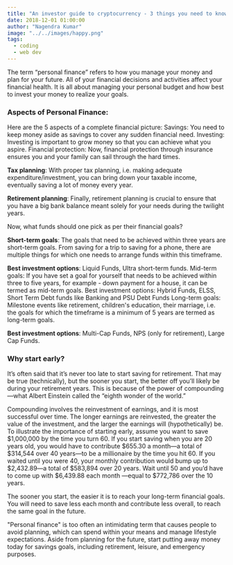 ```yaml
---
title: "An investor guide to cryptocurrency - 3 things you need to know about Bitcoin"
date: 2018-12-01 01:00:00
author: "Nagendra Kumar"
image: "../../images/happy.png"
tags:
  - coding
  - web dev
---
```


The term “personal finance” refers to how you manage your money and plan for your future. All of your financial decisions and activities affect your financial health. It is all about managing your personal budget and how best to invest your money to realize your goals.

### Aspects of Personal Finance:

Here are the 5 aspects of a complete financial picture:
Savings: You need to keep money aside as savings to cover any sudden financial need.
Investing: Investing is important to grow money so that you can achieve what you aspire.
Financial protection: Now, financial protection through insurance ensures you and your family can sail through the hard times.

**Tax planning**: With proper tax planning, i.e. making adequate expenditure/investment, you can bring down your taxable income, eventually saving a lot of money every year.

**Retirement planning**: Finally, retirement planning is crucial to ensure that you have a big bank balance meant solely for your needs during the twilight years.

Now, what funds should one pick as per their financial goals?

**Short-term goals**: The goals that need to be achieved within three years are short-term goals. From saving for a trip to saving for a phone, there are multiple things for which one needs to arrange funds within this timeframe.

**Best investment options**: Liquid Funds, Ultra short-term funds.
Mid-term goals: If you have set a goal for yourself that needs to be achieved within three to five years, for example - down payment for a house, it can be termed as mid-term goals.
Best investment options: Hybrid Funds, ELSS, Short Term Debt funds like Banking and PSU Debt Funds
Long-term goals: Milestone events like retirement, children's education, their marriage, i.e. the goals for which the timeframe is a minimum of 5 years are termed as long-term goals.

**Best investment options**: Multi-Cap Funds, NPS (only for retirement), Large Cap Funds.

### Why start early?

It’s often said that it’s never too late to start saving for retirement. That may be true (technically), but the sooner you start, the better off you’ll likely be during your retirement years. This is because of the power of compounding—what Albert Einstein called the “eighth wonder of the world.”

Compounding involves the reinvestment of earnings, and it is most successful over time. The longer earnings are reinvested, the greater the value of the investment, and the larger the earnings will (hypothetically) be.
To illustrate the importance of starting early, assume you want to save $1,000,000 by the time you turn 60. If you start saving when you are 20 years old, you would have to contribute $655.30 a month—a total of $314,544 over 40 years—to be a millionaire by the time you hit 60. If you waited until you were 40, your monthly contribution would bump up to $2,432.89—a total of $583,894 over 20 years. Wait until 50 and you’d have to come up with $6,439.88 each month —equal to \$772,786 over the 10 years.

The sooner you start, the easier it is to reach your long-term financial goals. You will need to save less each month and contribute less overall, to reach the same goal in the future.

"Personal finance" is too often an intimidating term that causes people to avoid planning, which can spend within your means and manage lifestyle expectations. Aside from planning for the future, start putting away money today for savings goals, including retirement, leisure, and emergency purposes.
